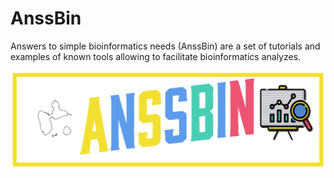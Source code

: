 # AnssBin
Answers to simple bioinformatics needs (AnssBin) are a set of tutorials and examples of known tools allowing to facilitate bioinformatics analyzes. 

![Logo AnssBin](/AnssBin_logo.png)
